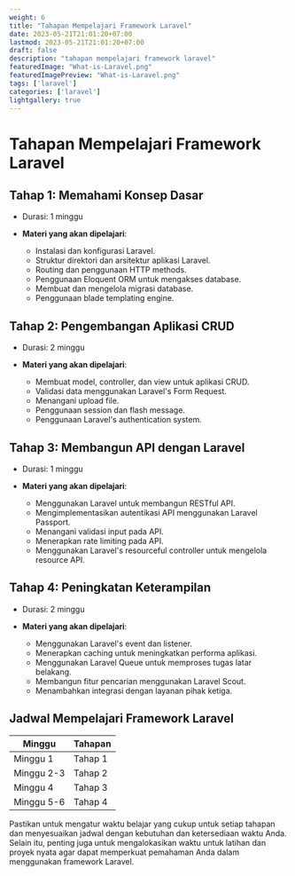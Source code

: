 ```yaml
---
weight: 6
title: "Tahapan Mempelajari Framework Laravel"
date: 2023-05-21T21:01:20+07:00
lastmod: 2023-05-21T21:01:20+07:00
draft: false
description: "tahapan mempelajari framework laravel"
featuredImage: "What-is-Laravel.png"
featuredImagePreview: "What-is-Laravel.png"
tags: ['laravel']
categories: ['laravel']
lightgallery: true
---
```


# Tahapan Mempelajari Framework Laravel

## Tahap 1: Memahami Konsep Dasar
- Durasi: 1 minggu

- **Materi yang akan dipelajari**:
  - Instalasi dan konfigurasi Laravel.
  - Struktur direktori dan arsitektur aplikasi Laravel.
  - Routing dan penggunaan HTTP methods.
  - Penggunaan Eloquent ORM untuk mengakses database.
  - Membuat dan mengelola migrasi database.
  - Penggunaan blade templating engine.

## Tahap 2: Pengembangan Aplikasi CRUD
- Durasi: 2 minggu

- **Materi yang akan dipelajari**:
  - Membuat model, controller, dan view untuk aplikasi CRUD.
  - Validasi data menggunakan Laravel's Form Request.
  - Menangani upload file.
  - Penggunaan session dan flash message.
  - Penggunaan Laravel's authentication system.

## Tahap 3: Membangun API dengan Laravel
- Durasi: 1 minggu

- **Materi yang akan dipelajari**:
  - Menggunakan Laravel untuk membangun RESTful API.
  - Mengimplementasikan autentikasi API menggunakan Laravel Passport.
  - Menangani validasi input pada API.
  - Menerapkan rate limiting pada API.
  - Menggunakan Laravel's resourceful controller untuk mengelola resource API.

## Tahap 4: Peningkatan Keterampilan
- Durasi: 2 minggu

- **Materi yang akan dipelajari**:
  - Menggunakan Laravel's event dan listener.
  - Menerapkan caching untuk meningkatkan performa aplikasi.
  - Menggunakan Laravel Queue untuk memproses tugas latar belakang.
  - Membangun fitur pencarian menggunakan Laravel Scout.
  - Menambahkan integrasi dengan layanan pihak ketiga.

## Jadwal Mempelajari Framework Laravel

| Minggu     | Tahapan         |
|------------|-----------------|
| Minggu 1   | Tahap 1         |
| Minggu 2-3 | Tahap 2         |
| Minggu 4   | Tahap 3         |
| Minggu 5-6 | Tahap 4         |

Pastikan untuk mengatur waktu belajar yang cukup untuk setiap tahapan dan menyesuaikan jadwal dengan kebutuhan dan ketersediaan waktu Anda. Selain itu, penting juga untuk mengalokasikan waktu untuk latihan dan proyek nyata agar dapat memperkuat pemahaman Anda dalam menggunakan framework Laravel.